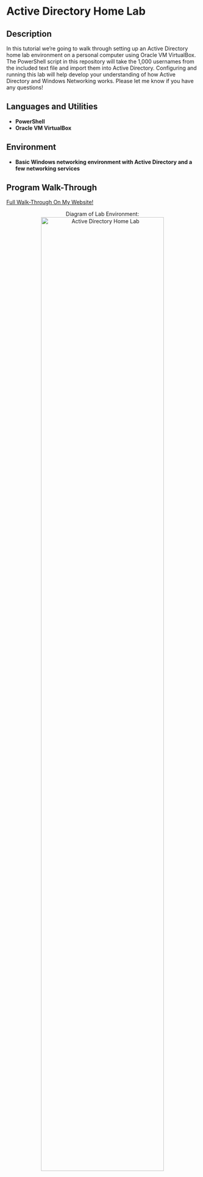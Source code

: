 <h1>Active Directory Home Lab</h1>

<h2>Description</h2>
In this tutorial we’re going to walk through setting up an Active Directory home lab environment on a personal computer using Oracle VM VirtualBox. The PowerShell script in this repository will take the 1,000 usernames from the included text file and import them into Active Directory. Configuring and running this lab will help develop your understanding of how Active Directory and Windows Networking works. Please let me know if you have any questions!
<br />


<h2>Languages and Utilities</h2>

- <b>PowerShell</b> 
- <b>Oracle VM VirtualBox</b>

<h2>Environment</h2>

- <b>Basic Windows networking environment with Active Directory and a few networking services</b>


<h2>Program Walk-Through</h2>

[Full Walk-Through On My Website!](https://www.letslearnit.tech/active-directory-home-lab/)

<p align="center">
Diagram of Lab Environment: <br/>
<img src="https://i.imgur.com/E82qAdx.png" height="80%" width="80%" alt="Active Directory Home Lab"/>
<br />

<!--
 ```diff
- text in red
+ text in green
! text in orange
# text in gray
@@ text in purple (and bold)@@
```
--!>
